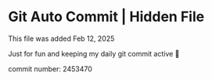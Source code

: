 # Git Auto Commit | Hidden File

This file was added Feb 12, 2025

Just for fun and keeping my daily git commit active 🤪

commit number: 2453470
